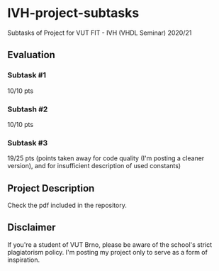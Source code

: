 # IVH-project-subtasks
Subtasks of Project for VUT FIT - IVH (VHDL Seminar) 2020/21
## Evaluation
### Subtask #1
10/10 pts
### Subtash #2
10/10 pts
### Subtask #3
19/25 pts (points taken away for code quality (I'm posting a cleaner version), and for insufficient description of used constants)
## Project Description
Check the pdf included in the repository.
## Disclaimer
If you're a student of VUT Brno, please be aware of the school's strict plagiatorism policy. I'm posting my project only to serve as a form of inspiration.
